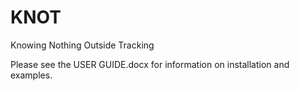 # KNOT
Knowing Nothing Outside Tracking

Please see the USER GUIDE.docx for information on installation and examples.
